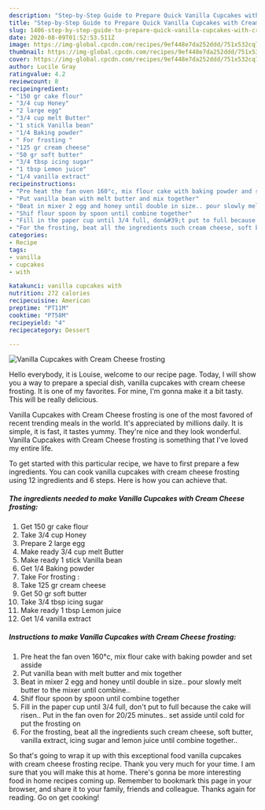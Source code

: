 ```yaml
---
description: "Step-by-Step Guide to Prepare Quick Vanilla Cupcakes with Cream Cheese frosting"
title: "Step-by-Step Guide to Prepare Quick Vanilla Cupcakes with Cream Cheese frosting"
slug: 1406-step-by-step-guide-to-prepare-quick-vanilla-cupcakes-with-cream-cheese-frosting
date: 2020-08-09T01:52:53.511Z
image: https://img-global.cpcdn.com/recipes/9ef448e7da252ddd/751x532cq70/vanilla-cupcakes-with-cream-cheese-frosting-recipe-main-photo.jpg
thumbnail: https://img-global.cpcdn.com/recipes/9ef448e7da252ddd/751x532cq70/vanilla-cupcakes-with-cream-cheese-frosting-recipe-main-photo.jpg
cover: https://img-global.cpcdn.com/recipes/9ef448e7da252ddd/751x532cq70/vanilla-cupcakes-with-cream-cheese-frosting-recipe-main-photo.jpg
author: Lucile Gray
ratingvalue: 4.2
reviewcount: 8
recipeingredient:
- "150 gr cake flour"
- "3/4 cup Honey"
- "2 large egg"
- "3/4 cup melt Butter"
- "1 stick Vanilla bean"
- "1/4 Baking powder"
- " For frosting "
- "125 gr cream cheese"
- "50 gr soft butter"
- "3/4 tbsp icing sugar"
- "1 tbsp Lemon juice"
- "1/4 vanilla extract"
recipeinstructions:
- "Pre heat the fan oven 160°c, mix flour cake with baking powder and set asside"
- "Put vanilla bean with melt butter and mix together"
- "Beat in mixer 2 egg and honey until double in size.. pour slowly melt butter to the mixer until combine.."
- "Shif flour spoon by spoon until combine together"
- "Fill in the paper cup until 3/4 full, don&#39;t put to full because the cake will risen.. Put in the fan oven for 20/25 minutes.. set asside until cold for put the frosting on"
- "For the frosting, beat all the ingredients such cream cheese, soft butter, vanilla extract, icing sugar and lemon juice until combine together.."
categories:
- Recipe
tags:
- vanilla
- cupcakes
- with

katakunci: vanilla cupcakes with 
nutrition: 272 calories
recipecuisine: American
preptime: "PT11M"
cooktime: "PT58M"
recipeyield: "4"
recipecategory: Dessert

---
```



![Vanilla Cupcakes with Cream Cheese frosting](https://img-global.cpcdn.com/recipes/9ef448e7da252ddd/751x532cq70/vanilla-cupcakes-with-cream-cheese-frosting-recipe-main-photo.jpg)

Hello everybody, it is Louise, welcome to our recipe page. Today, I will show you a way to prepare a special dish, vanilla cupcakes with cream cheese frosting. It is one of my favorites. For mine, I'm gonna make it a bit tasty. This will be really delicious.

Vanilla Cupcakes with Cream Cheese frosting is one of the most favored of recent trending meals in the world. It's appreciated by millions daily. It is simple, it is fast, it tastes yummy. They're nice and they look wonderful. Vanilla Cupcakes with Cream Cheese frosting is something that I've loved my entire life.




To get started with this particular recipe, we have to first prepare a few ingredients. You can cook vanilla cupcakes with cream cheese frosting using 12 ingredients and 6 steps. Here is how you can achieve that.

<!--inarticleads1-->

##### The ingredients needed to make Vanilla Cupcakes with Cream Cheese frosting:

1. Get 150 gr cake flour
1. Take 3/4 cup Honey
1. Prepare 2 large egg
1. Make ready 3/4 cup melt Butter
1. Make ready 1 stick Vanilla bean
1. Get 1/4 Baking powder
1. Take  For frosting :
1. Take 125 gr cream cheese
1. Get 50 gr soft butter
1. Take 3/4 tbsp icing sugar
1. Make ready 1 tbsp Lemon juice
1. Get 1/4 vanilla extract




<!--inarticleads2-->

##### Instructions to make Vanilla Cupcakes with Cream Cheese frosting:

1. Pre heat the fan oven 160°c, mix flour cake with baking powder and set asside
1. Put vanilla bean with melt butter and mix together
1. Beat in mixer 2 egg and honey until double in size.. pour slowly melt butter to the mixer until combine..
1. Shif flour spoon by spoon until combine together
1. Fill in the paper cup until 3/4 full, don&#39;t put to full because the cake will risen.. Put in the fan oven for 20/25 minutes.. set asside until cold for put the frosting on
1. For the frosting, beat all the ingredients such cream cheese, soft butter, vanilla extract, icing sugar and lemon juice until combine together..




So that's going to wrap it up with this exceptional food vanilla cupcakes with cream cheese frosting recipe. Thank you very much for your time. I am sure that you will make this at home. There's gonna be more interesting food in home recipes coming up. Remember to bookmark this page in your browser, and share it to your family, friends and colleague. Thanks again for reading. Go on get cooking!
